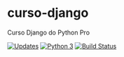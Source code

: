 # curso-django
Curso Django do Python Pro

[![Updates](https://pyup.io/repos/github/jefersonbernardes/curso-django/shield.svg)](https://pyup.io/repos/github/jefersonbernardes/curso-django/)
[![Python 3](https://pyup.io/repos/github/jefersonbernardes/curso-django/python-3-shield.svg)](https://pyup.io/repos/github/jefersonbernardes/curso-django/)
[![Build Status](https://travis-ci.org/jefersonbernardes/curso-django.svg?branch=master)](https://travis-ci.org/jefersonbernardes/curso-django)
